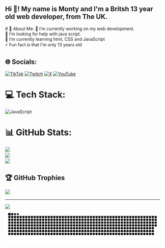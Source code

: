 <h2 align="left">Hi 👋! My name is Monty and I'm a Britsh 13 year old web developer, from The UK.</h2>
# 💫 About Me:
🔭 I’m currently working on my web development. <br>🤝 I’m looking for help with java script.<br>🌱 I’m currently learning html, CSS and JavaScript <br>⚡ Fun fact is that I'm only 13 years old


## 🌐 Socials:
 [![TikTok](https://img.shields.io/badge/TikTok-%23000000.svg?logo=TikTok&logoColor=white)](https://tiktok.com/@monty_rees13) [![Twitch](https://img.shields.io/badge/Twitch-%239146FF.svg?logo=Twitch&logoColor=white)](https://twitch.tv/Montyis_here) [![X](https://img.shields.io/badge/X-black.svg?logo=X&logoColor=white)](https://x.com/reesmonty34973243) [![YouTube](https://img.shields.io/badge/YouTube-%23FF0000.svg?logo=YouTube&logoColor=white)](https://youtube.com/@Montyis_here) 

# 💻 Tech Stack:
![JavaScript](https://img.shields.io/badge/javascript-%23323330.svg?style=for-the-badge&logo=javascript&logoColor=%23F7DF1E)
# 📊 GitHub Stats:
![](https://github-readme-stats.vercel.app/api?username=monty334&theme=dark&hide_border=false&include_all_commits=false&count_private=false)<br/>
![](https://github-readme-streak-stats.herokuapp.com/?user=monty334&theme=dark&hide_border=false)<br/>
![](https://github-readme-stats.vercel.app/api/top-langs/?username=monty334&theme=dark&hide_border=false&include_all_commits=false&count_private=false&layout=compact)

## 🏆 GitHub Trophies
![](https://github-profile-trophy.vercel.app/?username=monty334&theme=radical&no-frame=false&no-bg=true&margin-w=4)

---
[![](https://visitcount.itsvg.in/api?id=monty334&icon=0&color=0)](https://visitcount.itsvg.in)
<picture>
  <source media="(prefers-color-scheme: dark)" srcset="https://raw.githubusercontent.com/monty334/monty334/output/github-snake-dark.svg" />
  <source media="(prefers-color-scheme: light)" srcset="https://raw.githubusercontent.com/monty334/monty334/output/github-snake.svg" />
  <img alt="github-snake" src="https://raw.githubusercontent.com/monty334/monty334/output/github-snake.svg" />
</picture>
